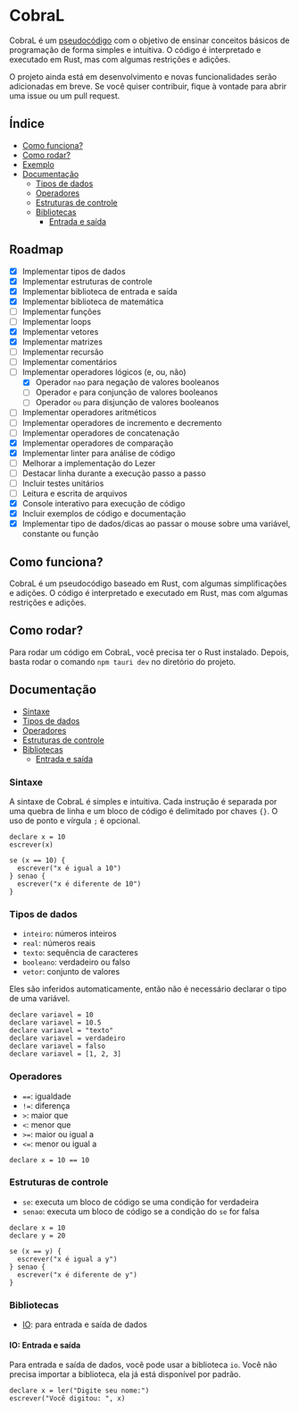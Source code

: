 # CobraL

CobraL é um [pseudocódigo](https://pt.wikipedia.org/wiki/Pseudoc%C3%B3digo) com o objetivo de ensinar conceitos básicos de programação de forma simples e intuitiva. O código é interpretado e executado em Rust, mas com algumas restrições e adições.

O projeto ainda está em desenvolvimento e novas funcionalidades serão adicionadas em breve. Se você quiser contribuir, fique à vontade para abrir uma issue ou um pull request.

## Índice

- [Como funciona?](#como-funciona)
- [Como rodar?](#como-rodar)
- [Exemplo](#exemplo)
- [Documentação](#documentação)
  - [Tipos de dados](#tipos-de-dados)
  - [Operadores](#operadores)
  - [Estruturas de controle](#estruturas-de-controle)
  - [Bibliotecas](#bibliotecas)
    - [Entrada e saída](#entrada-e-saída)

## Roadmap

- [x] Implementar tipos de dados
- [x] Implementar estruturas de controle
- [x] Implementar biblioteca de entrada e saída
- [x] Implementar biblioteca de matemática
- [ ] Implementar funções
- [ ] Implementar loops
- [x] Implementar vetores
- [x] Implementar matrizes
- [ ] Implementar recursão
- [ ] Implementar comentários
- [ ] Implementar operadores lógicos (e, ou, não)
  - [x] Operador `nao` para negação de valores booleanos
  - [ ] Operador `e` para conjunção de valores booleanos
  - [ ] Operador `ou` para disjunção de valores booleanos
- [ ] Implementar operadores aritméticos
- [ ] Implementar operadores de incremento e decremento
- [ ] Implementar operadores de concatenação
- [x] Implementar operadores de comparação
- [x] Implementar linter para análise de código
- [ ] Melhorar a implementação do Lezer
- [ ] Destacar linha durante a execução passo a passo
- [ ] Incluir testes unitários
- [ ] Leitura e escrita de arquivos
- [x] Console interativo para execução de código
- [x] Incluir exemplos de código e documentação
- [x] Implementar tipo de dados/dicas ao passar o mouse sobre uma variável, constante ou função

## Como funciona?

CobraL é um pseudocódigo baseado em Rust, com algumas simplificações e adições. O código é interpretado e executado em Rust, mas com algumas restrições e adições.

## Como rodar?

Para rodar um código em CobraL, você precisa ter o Rust instalado. Depois, basta rodar o comando `npm tauri dev` no diretório do projeto.

## Documentação

- [Sintaxe](#sintaxe)
- [Tipos de dados](#tipos-de-dados)
- [Operadores](#operadores)
- [Estruturas de controle](#estruturas-de-controle)
- [Bibliotecas](#bibliotecas)
  - [Entrada e saída](#entrada-e-saída)

### Sintaxe

A sintaxe de CobraL é simples e intuitiva. Cada instrução é separada por uma quebra de linha e um bloco de código é delimitado por chaves `{}`.
O uso de ponto e vírgula `;` é opcional.

```cobral
declare x = 10
escrever(x)

se (x == 10) {
  escrever("x é igual a 10")
} senao {
  escrever("x é diferente de 10")
}
```

### Tipos de dados

- `inteiro`: números inteiros
- `real`: números reais
- `texto`: sequência de caracteres
- `booleano`: verdadeiro ou falso
- `vetor`: conjunto de valores

Eles são inferidos automaticamente, então não é necessário declarar o tipo de uma variável.

```cobral
declare variavel = 10
declare variavel = 10.5
declare variavel = "texto"
declare variavel = verdadeiro
declare variavel = falso
declare variavel = [1, 2, 3]
```

### Operadores

- `==`: igualdade
- `!=`: diferença
- `>`: maior que
- `<`: menor que
- `>=`: maior ou igual a
- `<=`: menor ou igual a

```cobral
declare x = 10 == 10
```

### Estruturas de controle

- `se`: executa um bloco de código se uma condição for verdadeira
- `senao`: executa um bloco de código se a condição do `se` for falsa

```cobral
declare x = 10
declare y = 20

se (x == y) {
  escrever("x é igual a y")
} senao {
  escrever("x é diferente de y")
}
```

### Bibliotecas

- [IO](#io-entrada-e-saída): para entrada e saída de dados

#### IO: Entrada e saída

Para entrada e saída de dados, você pode usar a biblioteca `io`.
Você não precisa importar a biblioteca, ela já está disponível por padrão.

```cobral
declare x = ler("Digite seu nome:")
escrever("Você digitou: ", x)
```
